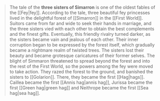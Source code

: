 > The tale of the **three sisters of Simarron** is one of the oldest fables of the [[Fey|fey]].
> According to the tale, three beautiful fey princesses lived in the delightful forest of [[Simarron]] in the [[First World]]. Suitors came from far and wide to seek their hands in marriage, and the three sisters vied with each other to obtain the best complements and the finest gifts.
> Eventually, this friendly rivalry turned darker, as the sisters became vain and jealous of each other. Their inner corruption began to be expressed by the forest itself, which gradually became a nightmare realm of twisted trees. The sisters lost their beauty and became grotesque caricatures of their former selves. 
> The blight of Simmaron threatened to spread beyond the forest and into the rest of the First World, so the powers among the fey were moved to take action. They razed the forest to the ground, and banished the sisters to [[Golarion]]. There, they became the first [[Hag|hags]].
> Caillea became the first [[Annis hag|annis hag]], Jurissa became the first [[Green hag|green hag]] and Neithrope became the first [[Sea hag|sea hag]].








